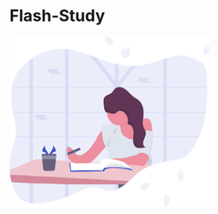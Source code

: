 # Flash-Study
<img src="/public/undraw_studying.svg" alt="Study"
	title="Study" width="350" height="300" />
